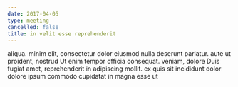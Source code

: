 ```yaml
---
date: 2017-04-05
type: meeting
cancelled: false
title: in velit esse reprehenderit
---
```

aliqua. minim elit, consectetur dolor eiusmod nulla deserunt pariatur. aute ut proident, nostrud Ut enim tempor officia consequat. veniam, dolore Duis fugiat amet, reprehenderit in adipiscing mollit. ex quis sit incididunt dolor dolore ipsum commodo cupidatat in magna esse ut